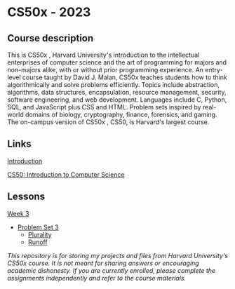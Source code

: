 
# CS50x - 2023




## Course description
This is CS50x , Harvard University's introduction to the intellectual enterprises of computer science and the art of programming for majors and non-majors alike, with or without prior programming experience. An entry-level course taught by David J. Malan, CS50x teaches students how to think algorithmically and solve problems efficiently. Topics include abstraction, algorithms, data structures, encapsulation, resource management, security, software engineering, and web development. Languages include C, Python, SQL, and JavaScript plus CSS and HTML. Problem sets inspired by real-world domains of biology, cryptography, finance, forensics, and gaming. The on-campus version of CS50x , CS50, is Harvard's largest course. 


## Links

[Introduction](https://pll.harvard.edu/course/cs50-introduction-computer-science)

[CS50: Introduction to Computer Science](https://cs50.harvard.edu/x/2023/)

## Lessons

[Week 3](https://cs50.harvard.edu/x/2023/weeks/3/)

* [Problem Set 3](https://cs50.harvard.edu/x/2023/psets/3/)
   * [Plurality](https://cs50.harvard.edu/x/2023/psets/3/plurality/)
   * [Runoff](https://cs50.harvard.edu/x/2023/psets/3/runoff/)


*This repository is for storing my projects and files from Harvard University's CS50x course. It is not meant for sharing answers or encouraging academic dishonesty. If you are currently enrolled, please complete the assignments independently and refer to the course materials.*
